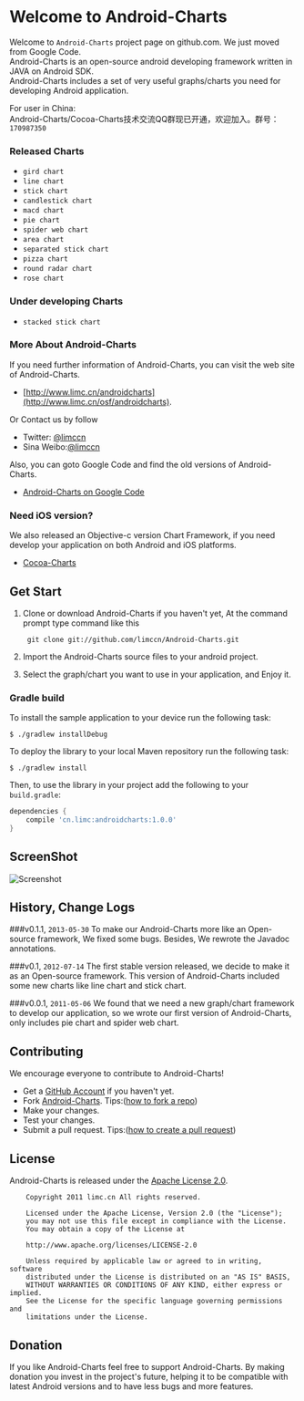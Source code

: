 # Welcome to Android-Charts

Welcome to `Android-Charts` project page on github.com. We just moved from Google Code.<br />
Android-Charts is an open-source android developing framework written in JAVA on Android SDK.<br />
Android-Charts includes a set of very useful graphs/charts you need for developing Android application.<br />

For user in China:<br />
Android-Charts/Cocoa-Charts技术交流QQ群现已开通，欢迎加入。群号：`170987350`

### Released Charts
- `gird chart`
- `line chart`
- `stick chart`
- `candlestick chart`
- `macd chart`
- `pie chart`
- `spider web chart`
- `area chart`
- `separated stick chart`
- `pizza chart`
- `round radar chart`
- `rose chart`

### Under developing Charts
- `stacked stick chart`


    
### More About Android-Charts

If you need further information of Android-Charts, you can visit the web site of Android-Charts.

- [http://www.limc.cn/androidcharts](http://www.limc.cn/osf/androidcharts).

Or Contact us by follow

- Twitter: [@limccn](https://twitter.com/limccn)
- Sina Weibo:[@limccn](http://weibo.com/limccn)

Also, you can goto Google Code and find the old versions of Android-Charts.

- [Android-Charts on Google Code](https://code.google.com/p/android-charts/)

### Need iOS version?

We also released an Objective-c version Chart Framework, if you need develop your 
application on both Android and iOS platforms.

- [Cocoa-Charts](https://github.com/limccn/Cocoa-Charts.git)

## Get Start

1. Clone or download Android-Charts if you haven't yet, At the command prompt type command like this

        git clone git://github.com/limccn/Android-Charts.git
        
2. Import the Android-Charts source files to your android project.

3. Select the graph/chart you want to use in your application, and Enjoy it.


### Gradle build

To install the sample application to your device run the following task:

```
$ ./gradlew installDebug
```

To deploy the library to your local Maven repository run the following task:

```
$ ./gradlew install
```

Then, to use the library in your project add the following to your `build.gradle`:

```groovy
dependencies {
    compile 'cn.limc:androidcharts:1.0.0'
}
```

## ScreenShot
![Screenshot](http://www.lidaren.com/code/androidcharts/screenshot.png)

## History, Change Logs
###v0.1.1, `2013-05-30`
To make our Android-Charts more like an Open-source framework, We fixed some bugs.
Besides, We rewrote the Javadoc annotations.

###v0.1, `2012-07-14`
The first stable version released, we decide to make it as an Open-source framework.
This version of Android-Charts included some new charts like line chart and stick chart.

###v0.0.1, `2011-05-06`
We found that we need a new graph/chart framework to develop our application, so we wrote 
our first version of Android-Charts, only includes pie chart and spider web chart.

## Contributing

We encourage everyone to contribute to Android-Charts!

- Get a [GitHub Account](https://github.com/signup/free) if you haven't yet.
- Fork [Android-Charts](https://github.com/limccn/Android-Charts.git). Tips:([how to fork a repo](https://help.github.com/articles/fork-a-repo))
- Make your changes.
- Test your changes. 
- Submit a pull request. Tips:([how to create a pull request](https://help.github.com/articles/fork-a-repo)) 

## License

Android-Charts is released under the [Apache License 2.0](http://www.apache.org/licenses/LICENSE-2.0).

        Copyright 2011 limc.cn All rights reserved.
        
        Licensed under the Apache License, Version 2.0 (the "License");
        you may not use this file except in compliance with the License.
        You may obtain a copy of the License at

        http://www.apache.org/licenses/LICENSE-2.0

        Unless required by applicable law or agreed to in writing, software
        distributed under the License is distributed on an "AS IS" BASIS,
        WITHOUT WARRANTIES OR CONDITIONS OF ANY KIND, either express or implied.
        See the License for the specific language governing permissions and
        limitations under the License.
        

## Donation
If you like Android-Charts feel free to support Android-Charts. By making donation you invest in the project's future, helping it to be compatible with latest Android versions and to have less bugs and more features.
